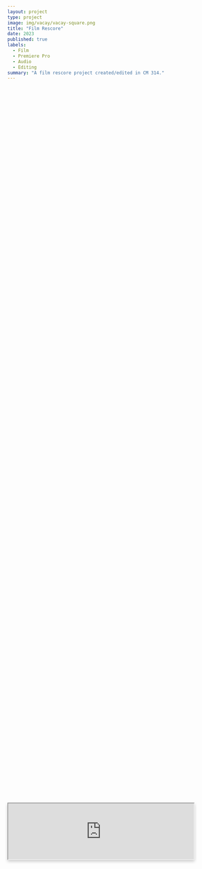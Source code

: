 ```yaml
---
layout: project
type: project
image: img/vacay/vacay-square.png
title: "Film Rescore"
date: 2023
published: true
labels:
  - Film
  - Premiere Pro
  - Audio
  - Editing
summary: "A film rescore project created/edited in CM 314."
---
```


<div style="display: flex; justify-content: center; align-items: center; height: 100vh;">
<iframe src="https://drive.google.com/file/d/1W7o5U_i4wopnK1-lKSt0ikBOdjjI_H_K/preview" width="1280" height="720" allow="autoplay" allowfullscreen style="width: 100%; max-width: 1280px; height: auto; max-height: 720px; box-shadow: 0 4px 8px rgba(0, 0, 0, 0.2);"></iframe>
</div>

Vacay is a web application that I helped create as a team project in ICS 415, Spring 2015. The project helped me learn how to design and implement a responsive web site.

Vacay is implemented using [Meteor](http://meteor.com), a JavaScript application platform. Within two weeks, we created a website that implements several types of reservations including flights, hotels, and car rentals.

In this project I gained experience with full-stack web application design and associated technologies, including [MongoDB](http://mongodb.com) for database storage, the [Twitter Bootstrap](http://getbootstrap.com/) CSS Framework for the user interface, and Javascript for both client and server-side programming. 

Here is some example code to illustrate Simple Schema use:

{% gist 9defa1fb3f4eb593ba5fa9eacedca960 %}
 
Source: <a href="https://github.com/theVacay/vacay">theVacay/vacay</a>
